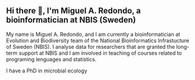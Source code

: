 ## Hi there 👋, I'm Miguel A. Redondo, a bioinformatician at NBIS (Sweden)

My name is Miguel A. Redondo, and I am currently a bioinformatician at Evolution and Biodiversity team of the National Bioinformatics Infrastucture of Sweden (NBIS). I analyse data for researchers that are granted the long-term support at NBIS and I am involved in teaching of courses related to programing lenguages and statistics. 

I have a PhD in microbial ecology
<!--
**RedondoMA/RedondoMA** is a ✨ _special_ ✨ repository because its `README.md` (this file) appears on your GitHub profile.

Here are some ideas to get you started:

- 🔭 I’m currently working on ...
- 🌱 I’m currently learning ...
- 👯 I’m looking to collaborate on ...
- 🤔 I’m looking for help with ...
- 💬 Ask me about ...
- 📫 How to reach me: ...
- 😄 Pronouns: ...
- ⚡ Fun fact: ...
-->
